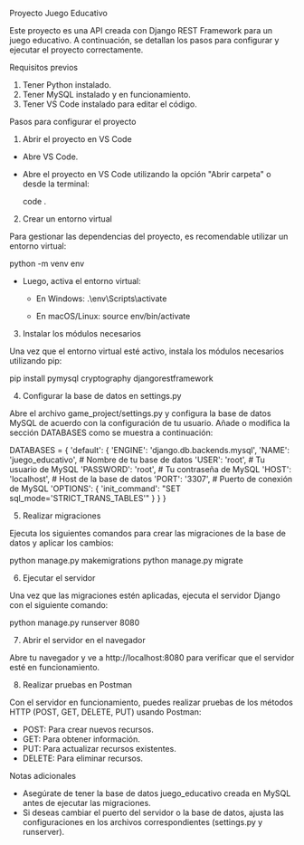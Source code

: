 Proyecto Juego Educativo

Este proyecto es una API creada con Django REST Framework para un juego educativo. A continuación, se detallan los pasos para configurar y ejecutar el proyecto correctamente.

Requisitos previos

1. Tener Python instalado.
2. Tener MySQL instalado y en funcionamiento.
3. Tener VS Code instalado para editar el código.

Pasos para configurar el proyecto

1. Abrir el proyecto en VS Code

- Abre VS Code.
- Abre el proyecto en VS Code utilizando la opción "Abrir carpeta" o desde la terminal:

  code .

2. Crear un entorno virtual

Para gestionar las dependencias del proyecto, es recomendable utilizar un entorno virtual:

  python -m venv env

- Luego, activa el entorno virtual:

  - En Windows:
    .\env\Scripts\activate

  - En macOS/Linux:
    source env/bin/activate

3. Instalar los módulos necesarios

Una vez que el entorno virtual esté activo, instala los módulos necesarios utilizando pip:

  pip install pymysql cryptography djangorestframework

4. Configurar la base de datos en settings.py

Abre el archivo game_project/settings.py y configura la base de datos MySQL de acuerdo con la configuración de tu usuario. Añade o modifica la sección DATABASES como se muestra a continuación:

  DATABASES = {
      'default': {
          'ENGINE': 'django.db.backends.mysql',
          'NAME': 'juego_educativo',  # Nombre de tu base de datos
          'USER': 'root',  # Tu usuario de MySQL
          'PASSWORD': 'root',  # Tu contraseña de MySQL
          'HOST': 'localhost',  # Host de la base de datos
          'PORT': '3307',  # Puerto de conexión de MySQL
          'OPTIONS': {
              'init_command': "SET sql_mode='STRICT_TRANS_TABLES'"
          }
      }
  }

5. Realizar migraciones

Ejecuta los siguientes comandos para crear las migraciones de la base de datos y aplicar los cambios:

  python manage.py makemigrations
  python manage.py migrate

6. Ejecutar el servidor

Una vez que las migraciones estén aplicadas, ejecuta el servidor Django con el siguiente comando:

  python manage.py runserver 8080

7. Abrir el servidor en el navegador

Abre tu navegador y ve a http://localhost:8080 para verificar que el servidor esté en funcionamiento.

8. Realizar pruebas en Postman

Con el servidor en funcionamiento, puedes realizar pruebas de los métodos HTTP (POST, GET, DELETE, PUT) usando Postman:

- POST: Para crear nuevos recursos.
- GET: Para obtener información.
- PUT: Para actualizar recursos existentes.
- DELETE: Para eliminar recursos.

Notas adicionales

- Asegúrate de tener la base de datos juego_educativo creada en MySQL antes de ejecutar las migraciones.
- Si deseas cambiar el puerto del servidor o la base de datos, ajusta las configuraciones en los archivos correspondientes (settings.py y runserver).
